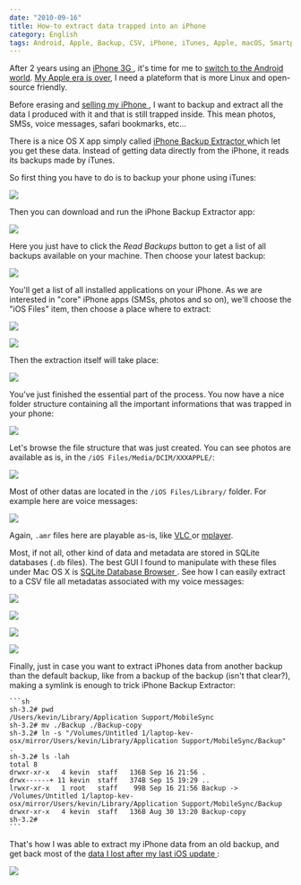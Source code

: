```yaml
---
date: "2010-09-16"
title: How-to extract data trapped into an iPhone
category: English
tags: Android, Apple, Backup, CSV, iPhone, iTunes, Apple, macOS, Smartphones, SQLite, SQL, VLC, Mac OS X 10.6 Snow Leopard
---
```


After 2 years using an [iPhone 3G
](https://amzn.com/B001AXA056/?tag=kevideld-20), it's time for me to [switch to
the Android world](https://twitter.com/kdeldycke/status/24219289221). [My Apple
era is over](https://twitter.com/kdeldycke/status/22007247873), I need a
plateform that is more Linux and open-source friendly.

Before erasing and [selling my iPhone
](https://twitter.com/kdeldycke/status/24687160120), I want to backup and
extract all the data I produced with it and that is still trapped inside. This
mean photos, SMSs, voice messages, safari bookmarks, etc...

There is a nice OS X app simply called [iPhone Backup Extractor
](https://supercrazyawesome.com) which let you get these data. Instead of
getting data directly from the iPhone, it reads its backups made by iTunes.

So first thing you have to do is to backup your phone using iTunes:

![](/uploads/2010/iphone-itunes-sync.png)

Then you can download and run the iPhone Backup Extractor app:

![](/uploads/2010/iphone-backup-extrator.png)

Here you just have to click the _Read Backups_ button to get a list of all
backups available on your machine. Then choose your latest backup:

![](/uploads/2010/list-of-iphone-backups.png)

You'll get a list of all installed applications on your iPhone. As we are
interested in "core" iPhone apps (SMSs, photos and so on), we'll choose the
"iOS Files" item, then choose a place where to extract:

![](/uploads/2010/iphone-backup-content.png)

![](/uploads/2010/iphone-backup-extraction-destination.png)

Then the extraction itself will take place:

![](/uploads/2010/iphone-backup-extraction.png)

You've just finished the essential part of the process. You now have a nice
folder structure containing all the important informations that was trapped in
your phone:

![](/uploads/2010/iphone-backup-extraction-content.png)

Let's browse the file structure that was just created. You can see photos are
available as is, in the `/iOS Files/Media/DCIM/XXXAPPLE/`:

![](/uploads/2010/iphone-photo-location.png)

Most of other datas are located in the `/iOS Files/Library/` folder. For
example here are voice messages:

![](/uploads/2010/iphone-voicemessages-location.png)

Again, `.amr` files here are playable as-is, like [VLC
](https://www.videolan.org/vlc/) or [mplayer](https://www.mplayerhq.hu).

Most, if not all, other kind of data and metadata are stored in SQLite
databases (`.db` files). The best GUI I found to manipulate with these files
under Mac OS X is [SQLite Database Browser
](https://sourceforge.net/projects/sqlitebrowser/). See how I can easily extract
to a CSV file all metadatas associated with my voice messages:

![](/uploads/2010/sqlite-database-browser-opening.png)

![](/uploads/2010/iphone-voicemail-database-tables.png)

![](/uploads/2010/iphone-voicemail-table-content.png)

![](/uploads/2010/sqlite-csv-table-export.png)

Finally, just in case you want to extract iPhones data from another backup than
the default backup, like from a backup of the backup (isn't that clear?),
making a symlink is enough to trick iPhone Backup Extractor:

    ```sh
    sh-3.2# pwd
    /Users/kevin/Library/Application Support/MobileSync
    sh-3.2# mv ./Backup ./Backup-copy
    sh-3.2# ln -s "/Volumes/Untitled 1/laptop-kev-osx/mirror/Users/kevin/Library/Application Support/MobileSync/Backup" .
    sh-3.2# ls -lah
    total 8
    drwxr-xr-x   4 kevin  staff   136B Sep 16 21:56 .
    drwx------+ 11 kevin  staff   374B Sep 15 19:29 ..
    lrwxr-xr-x   1 root   staff    99B Sep 16 21:56 Backup -> /Volumes/Untitled 1/laptop-kev-osx/mirror/Users/kevin/Library/Application Support/MobileSync/Backup
    drwxr-xr-x   4 kevin  staff   136B Aug 30 13:20 Backup-copy
    sh-3.2#
    ```

That's how I was able to extract my iPhone data from an old backup, and get
back most of the [data I lost after my last iOS update
](https://twitter.com/kdeldycke/status/22516008513):

![](/uploads/2010/iphone-backup-extractor-from-old-backup.png)
